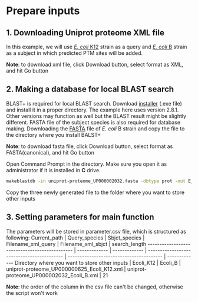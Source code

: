 # Prepare inputs
## 1. Downloading Uniprot proteome XML file
In this example, we will use [_E. coli_ K12](https://www.uniprot.org/uniprot/?query=proteome:UP000000625) strain as a query and [_E. coli_ B](https://www.uniprot.org/uniprot/?query=proteome:UP000002032) strain as a subject in which predicted PTM sites will be added.

**Note**: to download xml file, click Download button, select format as XML, and hit Go button



## 2. Making a database for local BLAST search

BLAST+ is required for local BLAST search. Download [installer](https://ftp.ncbi.nlm.nih.gov/blast/executables/blast+/2.8.1/) (.exe file) and install it in a proper directory. The example here uses version 2.8.1. Other versions may function as well but the BLAST result might be slightly different.
FASTA file of the subject species is also required for database making. Downloading the [FASTA](https://www.uniprot.org/uniprot/?query=proteome:UP000002032) file of _E. coli_ B strain and copy the file to the directory where you install BALST+

**Note**: to download fasta file, click Download button, select format as FASTA(canonical), and hit Go button

Open Command Prompt in the directory. Make sure you open it as administrator if it is installed in **C** drive. 
```bash
makeblastdb -in uniprot-proteome_UP000002032.fasta -dbtype prot -out E_coli_B
```
Copy the three newly generated file to the folder where you want to store other inputs



## 3. Setting parameters for main function
The parameters will be stored in parameter.csv file, which is structured as following:
                  Current_path                 | Query_species | Sbjct_species |             Filename_xml_query             |             Filename_xml_sbjct           |   search_length
---------------------------------------------- | ------------- | ------------- | ------------------------------------------ | ---------------------------------------- | -------------
Directory where you want to store other inputs |    Ecoli_K12  |	   Ecoli_B   | uniprot-proteome_UP000000625_Ecoli_K12.xml | uniprot-proteome_UP000002032_Ecoli_B.xml | 21

**Note**: the order of the column in the csv file can't be changed, otherwise the script won't work
